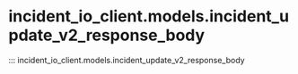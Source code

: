 # incident_io_client.models.incident_update_v2_response_body

::: incident_io_client.models.incident_update_v2_response_body